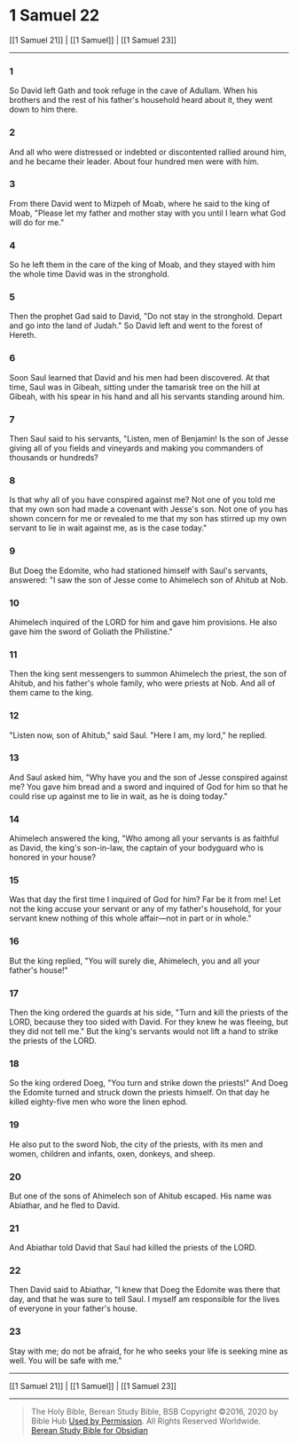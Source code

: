 # 1 Samuel 22

[[1 Samuel 21]] | [[1 Samuel]] | [[1 Samuel 23]]

---

### 1
So David left Gath and took refuge in the cave of Adullam. When his brothers and the rest of his father's household heard about it, they went down to him there.

### 2
And all who were distressed or indebted or discontented rallied around him, and he became their leader. About four hundred men were with him.

### 3
From there David went to Mizpeh of Moab, where he said to the king of Moab, "Please let my father and mother stay with you until I learn what God will do for me."

### 4
So he left them in the care of the king of Moab, and they stayed with him the whole time David was in the stronghold.

### 5
Then the prophet Gad said to David, "Do not stay in the stronghold. Depart and go into the land of Judah." So David left and went to the forest of Hereth.

### 6
Soon Saul learned that David and his men had been discovered. At that time, Saul was in Gibeah, sitting under the tamarisk tree on the hill at Gibeah, with his spear in his hand and all his servants standing around him.

### 7
Then Saul said to his servants, "Listen, men of Benjamin! Is the son of Jesse giving all of you fields and vineyards and making you commanders of thousands or hundreds?

### 8
Is that why all of you have conspired against me? Not one of you told me that my own son had made a covenant with Jesse's son. Not one of you has shown concern for me or revealed to me that my son has stirred up my own servant to lie in wait against me, as is the case today."

### 9
But Doeg the Edomite, who had stationed himself with Saul's servants, answered: "I saw the son of Jesse come to Ahimelech son of Ahitub at Nob.

### 10
Ahimelech inquired of the LORD for him and gave him provisions. He also gave him the sword of Goliath the Philistine."

### 11
Then the king sent messengers to summon Ahimelech the priest, the son of Ahitub, and his father's whole family, who were priests at Nob. And all of them came to the king.

### 12
"Listen now, son of Ahitub," said Saul. "Here I am, my lord," he replied.

### 13
And Saul asked him, "Why have you and the son of Jesse conspired against me? You gave him bread and a sword and inquired of God for him so that he could rise up against me to lie in wait, as he is doing today."

### 14
Ahimelech answered the king, "Who among all your servants is as faithful as David, the king's son-in-law, the captain of your bodyguard who is honored in your house?

### 15
Was that day the first time I inquired of God for him? Far be it from me! Let not the king accuse your servant or any of my father's household, for your servant knew nothing of this whole affair—not in part or in whole."

### 16
But the king replied, "You will surely die, Ahimelech, you and all your father's house!"

### 17
Then the king ordered the guards at his side, "Turn and kill the priests of the LORD, because they too sided with David. For they knew he was fleeing, but they did not tell me." But the king's servants would not lift a hand to strike the priests of the LORD.

### 18
So the king ordered Doeg, "You turn and strike down the priests!" And Doeg the Edomite turned and struck down the priests himself. On that day he killed eighty-five men who wore the linen ephod.

### 19
He also put to the sword Nob, the city of the priests, with its men and women, children and infants, oxen, donkeys, and sheep.

### 20
But one of the sons of Ahimelech son of Ahitub escaped. His name was Abiathar, and he fled to David.

### 21
And Abiathar told David that Saul had killed the priests of the LORD.

### 22
Then David said to Abiathar, "I knew that Doeg the Edomite was there that day, and that he was sure to tell Saul. I myself am responsible for the lives of everyone in your father's house.

### 23
Stay with me; do not be afraid, for he who seeks your life is seeking mine as well. You will be safe with me."

---

[[1 Samuel 21]] | [[1 Samuel]] | [[1 Samuel 23]]

---

> The Holy Bible, Berean Study Bible, BSB
> Copyright &copy;2016, 2020 by Bible Hub
> [Used by Permission](https://berean.bible/terms.htm). All Rights Reserved Worldwide.
> [Berean Study Bible for Obsidian](https://github.com/gapmiss/berean-study-bible-for-obsidian)</small>

